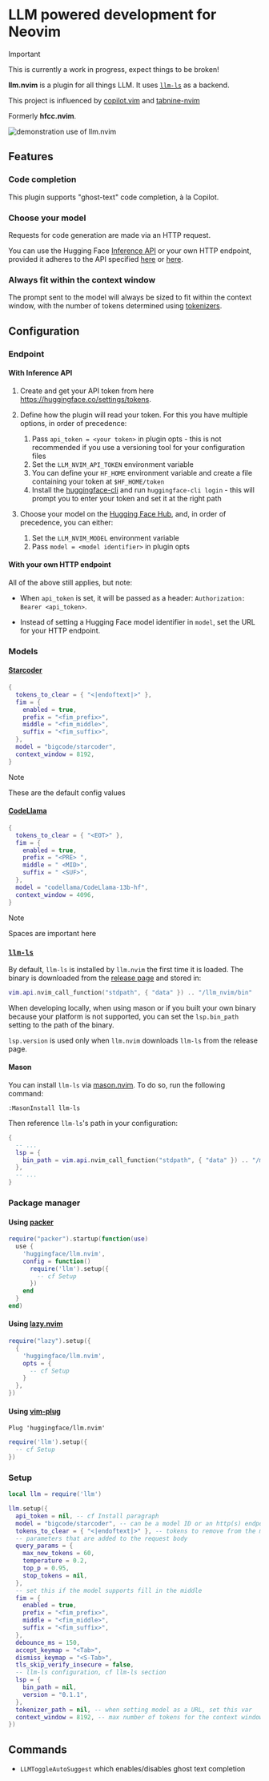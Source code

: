 # LLM powered development for Neovim

> [!IMPORTANT]
> This is currently a work in progress, expect things to be broken!

**llm.nvim** is a plugin for all things LLM. It uses [`llm-ls`](https://github.com/huggingface/llm-ls) as a backend.

This project is influenced by [copilot.vim](https://github.com/github/copilot.vim) and [tabnine-nvim](https://github.com/codota/tabnine-nvim)

Formerly **hfcc.nvim**.

![demonstration use of llm.nvim](assets/llm_nvim_demo.gif)

## Features

### Code completion

This plugin supports "ghost-text" code completion, à la Copilot.

### Choose your model

Requests for code generation are made via an HTTP request.

You can use the Hugging Face [Inference API](https://huggingface.co/inference-api) or your own HTTP endpoint, provided it adheres to the API specified [here](https://huggingface.co/docs/api-inference/detailed_parameters#text-generation-task) or [here](https://huggingface.github.io/text-generation-inference/#/Text%20Generation%20Inference/generate).

### Always fit within the context window

The prompt sent to the model will always be sized to fit within the context window, with the number of tokens determined using [tokenizers](https://github.com/huggingface/tokenizers).

## Configuration

### Endpoint

#### With Inference API

1. Create and get your API token from here https://huggingface.co/settings/tokens.

2. Define how the plugin will read your token. For this you have multiple options, in order of precedence:
    1. Pass `api_token = <your token>` in plugin opts - this is not recommended if you use a versioning tool for your configuration files
    2. Set the `LLM_NVIM_API_TOKEN` environment variable
    3. You can define your `HF_HOME` environment variable and create a file containing your token at `$HF_HOME/token`
    4. Install the [huggingface-cli](https://huggingface.co/docs/huggingface_hub/quick-start) and run `huggingface-cli login` - this will prompt you to enter your token and set it at the right path

3. Choose your model on the [Hugging Face Hub](https://huggingface.co/), and, in order of precedence, you can either:
    1. Set the `LLM_NVIM_MODEL` environment variable
    2. Pass `model = <model identifier>` in plugin opts

#### With your own HTTP endpoint

All of the above still applies, but note:

* When `api_token` is set, it will be passed as a header: `Authorization: Bearer <api_token>`.

* Instead of setting a Hugging Face model identifier in `model`, set the URL for your HTTP endpoint.

### Models

#### [Starcoder](https://huggingface.co/bigcode/starcoder)

```lua
{
  tokens_to_clear = { "<|endoftext|>" },
  fim = {
    enabled = true,
    prefix = "<fim_prefix>",
    middle = "<fim_middle>",
    suffix = "<fim_suffix>",
  },
  model = "bigcode/starcoder",
  context_window = 8192,
}
```

> [!NOTE]
> These are the default config values

#### [CodeLlama](https://huggingface.co/codellama/CodeLlama-13b-hf)

```lua
{
  tokens_to_clear = { "<EOT>" },
  fim = {
    enabled = true,
    prefix = "<PRE> ",
    middle = " <MID>",
    suffix = " <SUF>",
  },
  model = "codellama/CodeLlama-13b-hf",
  context_window = 4096,
}
```

> [!NOTE]
> Spaces are important here

### [`llm-ls`](https://github.com/huggingface/llm-ls)

By default, `llm-ls` is installed by `llm.nvim` the first time it is loaded. The binary is downloaded from the [release page](https://github.com/huggingface/llm-ls/releases) and stored in:
```lua
vim.api.nvim_call_function("stdpath", { "data" }) .. "/llm_nvim/bin"
```

When developing locally, when using mason or if you built your own binary because your platform is not supported, you can set the `lsp.bin_path` setting to the path of the binary.

`lsp.version` is used only when `llm.nvim` downloads `llm-ls` from the release page.

#### Mason

You can install `llm-ls` via [mason.nvim](https://github.com/williamboman/mason.nvim). To do so, run the following command:

```vim
:MasonInstall llm-ls
```

Then reference `llm-ls`'s path in your configuration:

```lua
{
  -- ...
  lsp = {
    bin_path = vim.api.nvim_call_function("stdpath", { "data" }) .. "/mason/bin/llm-ls",
  },
  -- ...
}
```

### Package manager

#### Using [packer](https://github.com/wbthomason/packer.nvim)

```lua
require("packer").startup(function(use)
  use {
    'huggingface/llm.nvim',
    config = function()
      require('llm').setup({
        -- cf Setup
      })
    end
  }
end)
```

#### Using [lazy.nvim](https://github.com/folke/lazy.nvim)

```lua
require("lazy").setup({
  {
    'huggingface/llm.nvim',
    opts = {
      -- cf Setup
    }
  },
})
```

#### Using [vim-plug](https://github.com/junegunn/vim-plug)

```vim
Plug 'huggingface/llm.nvim'
```
```lua
require('llm').setup({
  -- cf Setup
})
```

### Setup

```lua
local llm = require('llm')

llm.setup({
  api_token = nil, -- cf Install paragraph
  model = "bigcode/starcoder", -- can be a model ID or an http(s) endpoint
  tokens_to_clear = { "<|endoftext|>" }, -- tokens to remove from the model's output
  -- parameters that are added to the request body
  query_params = {
    max_new_tokens = 60,
    temperature = 0.2,
    top_p = 0.95,
    stop_tokens = nil,
  },
  -- set this if the model supports fill in the middle
  fim = {
    enabled = true,
    prefix = "<fim_prefix>",
    middle = "<fim_middle>",
    suffix = "<fim_suffix>",
  },
  debounce_ms = 150,
  accept_keymap = "<Tab>",
  dismiss_keymap = "<S-Tab>",
  tls_skip_verify_insecure = false,
  -- llm-ls configuration, cf llm-ls section
  lsp = {
    bin_path = nil,
    version = "0.1.1",
  },
  tokenizer_path = nil, -- when setting model as a URL, set this var
  context_window = 8192, -- max number of tokens for the context window
})

```

## Commands

- `LLMToggleAutoSuggest` which enables/disables ghost text completion

